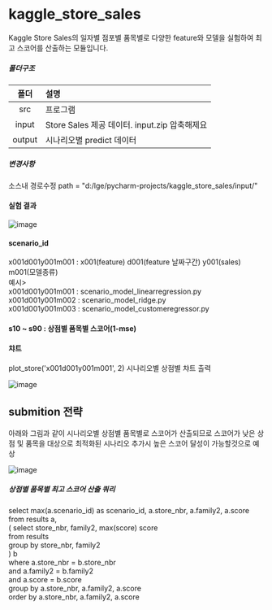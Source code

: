 # kaggle_store_sales

Kaggle Store Sales의 일자별 점포별 품목별로 다양한 feature와 모델을 실험하여 최고 스코어를 산출하는 모듈입니다.


##### 폴더구조
|폴더|설명|
|:---:|:---|
|src|프로그램|
|input|Store Sales 제공 데이터. input.zip 압축해제요  |
|output|시나리오별 predict 데이터|

##### 변경사항
소스내 경로수정 path = "d:/lge/pycharm-projects/kaggle_store_sales/input/"

#### 실험 결과
![image](https://user-images.githubusercontent.com/20777148/159754298-d54ee31d-1e05-4b07-a392-36ed05fef266.png)

#### scenario_id
x001d001y001m001 : x001(feature) d001(feature 날짜구간) y001(sales) m001(모델종류)  
예시>  
x001d001y001m001 : scenario_model_linearregression.py  
x001d001y001m002 : scenario_model_ridge.py  
x001d001y001m003 : scenario_model_customeregressor.py  

#### s10 ~ s90 : 상점별 품목별 스코어(1-mse) 

#### 챠트  

plot_store('x001d001y001m001', 2) 시나리오별 상점별 챠트 출력

![image](https://user-images.githubusercontent.com/20777148/159756750-c776fdbd-ddf4-4481-a946-580181128de1.png)

## submition 전략
아래와 그림과 같이 시나리오별 상점별 품목별로 스코어가 산출되므로 스코어가 낮은 상점 및 품목을 대상으로 최적화된 시나리오 추가시
높은 스코어 달성이 가능할것으로 예상

![image](https://user-images.githubusercontent.com/20777148/159757168-ca0c6dbe-1b1b-4527-a43b-448e2f5416ec.png)

##### 상점별 품목별 최고 스코어 산출 쿼리
select max(a.scenario_id) as scenario_id, a.store_nbr, a.family2, a.score  
from   results a,  
	  ( select store_nbr, family2, max(score) score  
		from results  
		group by store_nbr, family2  
	  ) b  
where a.store_nbr = b.store_nbr  
and   a.family2 = b.family2  
and   a.score = b.score  
group by a.store_nbr, a.family2, a.score  
order by a.store_nbr, a.family2, a.score  





